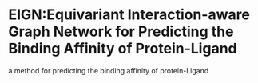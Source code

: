 # EIGN:Equivariant Interaction-aware Graph Network for Predicting the Binding Affinity of Protein-Ligand
a method for predicting the binding affinity of protein-Ligand

